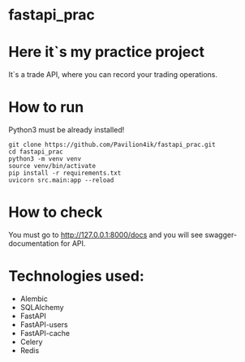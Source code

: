 # fastapi_prac

# Here it`s my practice project
It`s a trade API, where you can record your trading operations.

# How to run
Python3 must be already installed!

```shell
git clone https://github.com/Pavilion4ik/fastapi_prac.git
cd fastapi_prac
python3 -m venv venv 
source venv/bin/activate
pip install -r requirements.txt
uvicorn src.main:app --reload
```

# How to check
You must go to http://127.0.0.1:8000/docs and you will see swagger-documentation for API.

# Technologies used:
* Alembic
* SQLAlchemy
* FastAPI
* FastAPI-users
* FastAPI-cache
* Celery
* Redis
